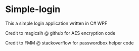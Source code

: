 # Simple-login

This a simple login application  written in C# WPF


Credit   to magicsih @ github  for AES encryption code

Credit to FMM @ stackoverflow for passwordbox helper code
